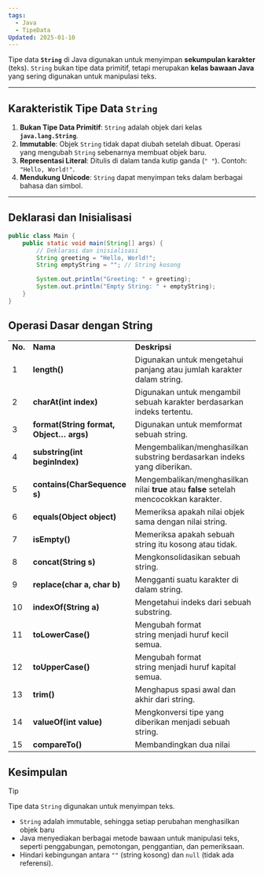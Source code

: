 ```yaml
---
tags:
  - Java
  - TipeData
Updated: 2025-01-10
---
```

Tipe data **`String`** di Java digunakan untuk menyimpan **sekumpulan karakter** (teks). `String` bukan tipe data primitif, tetapi merupakan **kelas bawaan Java** yang sering digunakan untuk manipulasi teks.

---
## Karakteristik Tipe Data `String`

1. **Bukan Tipe Data Primitif**: `String` adalah objek dari kelas **`java.lang.String`**.
2. **Immutable**: Objek `String` tidak dapat diubah setelah dibuat. Operasi yang mengubah `String` sebenarnya membuat objek baru.
3. **Representasi Literal**: Ditulis di dalam tanda kutip ganda (`" "`). Contoh: `"Hello, World!"`.
4. **Mendukung Unicode**: `String` dapat menyimpan teks dalam berbagai bahasa dan simbol.

---

## Deklarasi dan Inisialisasi

```java
public class Main {
    public static void main(String[] args) {
        // Deklarasi dan inisialisasi
        String greeting = "Hello, World!";
        String emptyString = ""; // String kosong

        System.out.println("Greeting: " + greeting);
        System.out.println("Empty String: " + emptyString);
    }
}
```


## Operasi Dasar dengan String

|         |                                         |                                                                                        |
| ------- | --------------------------------------- | -------------------------------------------------------------------------------------- |
| **No.** | **Nama**                                | **Deskripsi**                                                                          |
| 1       | **length()**                            | Digunakan untuk mengetahui panjang atau jumlah karakter dalam string.                  |
| 2       | **charAt(int index)**                   | Digunakan untuk mengambil sebuah karakter berdasarkan indeks tertentu.                 |
| 3       | **format(String format, Object… args)** | Digunakan untuk memformat sebuah string.                                               |
| 4       | **substring(int beginIndex)**           | Mengembalikan/menghasilkan substring berdasarkan indeks yang diberikan.                |
| 5       | **contains(CharSequence s)**            | Mengembalikan/menghasilkan nilai **true** atau **false** setelah mencocokkan karakter. |
| 6       | **equals(Object object)**               | Memeriksa apakah nilai objek sama dengan nilai string.                                 |
| 7       | **isEmpty()**                           | Memeriksa apakah sebuah string itu kosong atau tidak.                                  |
| 8       | **concat(String s)**                    | Mengkonsolidasikan sebuah string.                                                      |
| 9       | **replace(char a, char b)**             | Mengganti suatu karakter di dalam string.                                              |
| 10      | **indexOf(String a)**                   | Mengetahui indeks dari sebuah substring.                                               |
| 11      | **toLowerCase()**                       | Mengubah format string menjadi huruf kecil semua.                                      |
| 12      | **toUpperCase()**                       | Mengubah format string menjadi huruf kapital semua.                                    |
| 13      | **trim()**                              | Menghapus spasi awal dan akhir dari string.                                            |
| 14      | **valueOf(int value)**                  | Mengkonversi tipe yang diberikan menjadi sebuah string.                                |
| 15      | **compareTo()**                         | Membandingkan dua nilai                                                                |
## Kesimpulan

>[!TIP]
>Tipe data `String` digunakan untuk menyimpan teks.
>- `String` adalah immutable, sehingga setiap perubahan menghasilkan objek baru
>- Java menyediakan berbagai metode bawaan untuk manipulasi teks, seperti penggabungan, pemotongan, penggantian, dan pemeriksaan.
>- Hindari kebingungan antara `""` (string kosong) dan `null` (tidak ada referensi).
>
